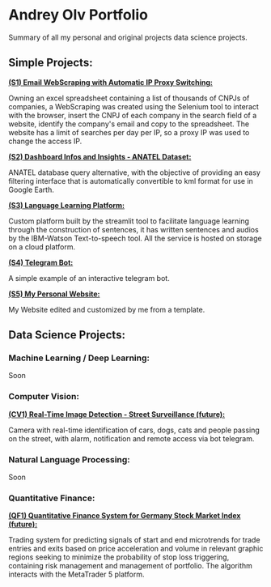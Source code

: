 # Andrey Olv Portfolio

Summary of all my personal and original projects data science projects.

## Simple Projects:

[**(S1) Email WebScraping with Automatic IP Proxy Switching:**](https://github.com/andreyolv/portfolio/tree/main/(S1)%20Email%20Webscraping%20with%20Automatic%20IP%20Proxy%20Switching)

Owning an excel spreadsheet containing a list of thousands of CNPJs of companies, a WebScraping was created using the Selenium tool to interact with the browser, insert the CNPJ of each company in the search field of a website, identify the company's email and copy to the spreadsheet. The website has a limit of searches per day per IP, so a proxy IP was used to change the access IP.

[**(S2) Dashboard Infos and Insights - ANATEL Dataset:**](https://github.com/andreyolv/portfolio/tree/main/(S2)%20Dashboard%20Infos%20and%20Insights%20-%20ANATEL%20Dataset)

ANATEL database query alternative, with the objective of providing an easy filtering interface that is automatically convertible to kml format for use in Google Earth.

[**(S3) Language Learning Platform:**](https://github.com/andreyolv/portfolio/tree/main/(S3)%20Language%20Learning%20Platform)

Custom platform built by the streamlit tool to facilitate language learning through the construction of sentences, it has written sentences and audios by the IBM-Watson Text-to-speech tool. All the service is hosted on storage on a cloud platform.

[**(S4) Telegram Bot:**](https://github.com/andreyolv/portfolio/tree/main/(S4)%20Telegram%20Bot)

A simple example of an interactive telegram bot.

[**(S5) My Personal Website:**](https://github.com/andreyolv/andreyolv.github.io)

My Website edited and customized by me from a template.

## Data Science Projects:
### Machine Learning / Deep Learning:

Soon

### Computer Vision:
[**(CV1) Real-Time Image Detection - Street Surveillance (future):**](https://github.com/andreyolv/portfolio/tree/main/(CV1)%20Real-Time%20Image%20Detection%20-%20Street%20Surveillance)

Camera with real-time identification of cars, dogs, cats and people passing on the street, with alarm, notification and remote access via bot telegram.

### Natural Language Processing:

Soon

### Quantitative Finance:
[**(QF1) Quantitative Finance System for Germany Stock Market Index (future):**](https://github.com/andreyolv/portfolio/tree/main/(QF1)%20Quantitative%20Finance%20System%20for%20Germany%20Stock%20Market%20Index)

Trading system for predicting signals of start and end microtrends for trade entries and exits based on price acceleration and volume in relevant graphic regions seeking to minimize the probability of stop loss triggering, containing risk management and management of portfolio. The algorithm interacts with the MetaTrader 5 platform.
